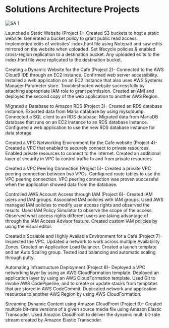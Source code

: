 # Solutions Architecture Projects
![SA 1](https://github.com/amanzulfikar/Architecture-Design/assets/171962956/89bb8b36-c012-4d01-bb8b-3ddee2f91a6f)

Launched a Static Website (Project 1)- Created S3 buckets to host a static website. Generated a bucket policy to grant public read access. Implemented edits of websites’ index.html file using Notepad and saw edits mirrored on the website when uploaded. Set lifecycle policies & enabled cross-region replication to a destination bucket. Any uploaded edits to the index.html file were replicated to the destination bucket. 

Creating a Dynamic Website for the Cafe (Project 2)- Connected to the AWS Cloud9 IDE through an EC2 instance. Confirmed web server accessibility. Installed a web application on an EC2 instance that also uses AWS Systems Manager Parameter store. Troubleshooted website successfully by attaching appropriate IAM role to grant permission. Created an AMI and deployed the second copy of the web application to another AWS Region.

Migrated a Database to Amazon RDS (Project 3)- Created an RDS database instance. Exported data from Maria database by using mysqldump. Connected a SQL client to an RDS database. Migrated data from MariaDB database that runs on an EC2 instance to an RDS database instance. Configured a web application to use the new RDS database instance for data storage. 

Created a VPC Networking Environment for the Cafe website (Project 4)- Created a VPC that enabled to securely connect to private resources. Enabled private resources to connect to the internet. Created an additional layer of security in VPC to control traffic to and from private resources. 

Created a VPC Peering Connection (Project 5)- Created a private VPC peering connection between two VPCs. Configured route tables to use the VPC peering connection. VPC peering connection was proven successful when the application showed data from the database. 

Controlled AWS Account Access through IAM (Project 6)- Created IAM users and IAM groups. Associated IAM policies with IAM groups. Used AWS managed IAM policies to modify user access rights and observed the results. Used IAM Policy Simulator to observe the scope of the access. Observed what access rights different users are taking advantage of through the IAM Access Advisor feature. Created custom IAM policies by using the visual editor. 

Created a Scalable and Highly Available Environment for a Café (Project 7)- Inspected the VPC. Updated a network to work across multiple Availability Zones. Created an Application Load Balancer. Created a launch template and an Auto Scaling group. Tested load balancing and automatic scaling through putty. 

Automating Infrastructure Deployment (Project 8)- Deployed a VPC networking layer by using an AWS CloudFormation template. Deployed an application layer by using an AWS CloudFormation template. Used Git to invoke AWS CodePipeline, and to create or update stacks from templates that are stored in AWS CodeCommit. Duplicated network and application resources to another AWS Region by using AWS CloudFormation. 

Streaming Dynamic Content using Amazon CloudFront (Project 9)- Created multiple bit-rate versions of a given source media file using Amazon Elastic Transcoder. Used Amazon CloudFront to deliver the dynamic multi bit-rate stream created by Amazon Elastic Transcoder. 

